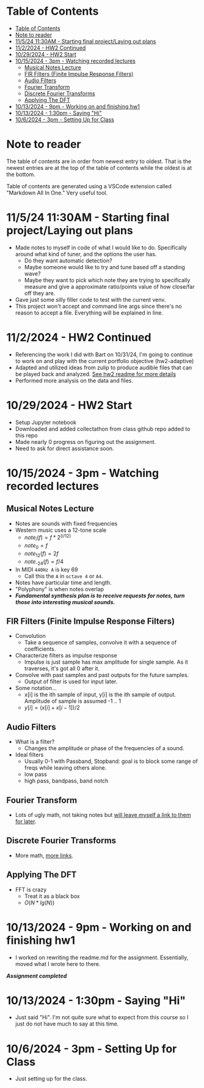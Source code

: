# Table of Contents
- [Table of Contents](#table-of-contents)
- [Note to reader](#note-to-reader)
- [11/5/24 11:30AM - Starting final project/Laying out plans](#11524-1130am---starting-final-projectlaying-out-plans)
- [11/2/2024 - HW2 Continued](#1122024---hw2-continued)
- [10/29/2024 - HW2 Start](#10292024---hw2-start)
- [10/15/2024 - 3pm - Watching recorded lectures](#10152024---3pm---watching-recorded-lectures)
  - [Musical Notes Lecture](#musical-notes-lecture)
  - [FIR Filters (Finite Impulse Response Filters)](#fir-filters-finite-impulse-response-filters)
  - [Audio Filters](#audio-filters)
  - [Fourier Transform](#fourier-transform)
  - [Discrete Fourier Transforms](#discrete-fourier-transforms)
  - [Applying The DFT](#applying-the-dft)
- [10/13/2024 - 9pm - Working on and finishing hw1](#10132024---9pm---working-on-and-finishing-hw1)
- [10/13/2024 - 1:30pm - Saying "Hi"](#10132024---130pm---saying-hi)
- [10/6/2024 - 3pm - Setting Up for Class](#1062024---3pm---setting-up-for-class)

# Note to reader
The table of contents are in order from newest entry to oldest. That is 
the newest entries are at the top of the table of contents while the 
oldest is at the bottom.

Table of contents are generated using a VSCode extension called 
"Markdown All In One." Very useful tool.

# 11/5/24 11:30AM - Starting final project/Laying out plans
- Made notes to myself in code of what I would like to do. Specifically around 
what kind of tuner, and the options the user has. 
  - Do they want automatic detection?
  - Maybe someone would like to try and tune based off a standing wave?
  - Maybe they want to pick which note they are trying to specifically measure
    and give a approximate ratio/points value of how close/far off they are.
- Gave just some silly filler code to test with the current venv.
- This project won't accept and command line args since there's no reason to 
accept a file. Everything will be explained in line.

# 11/2/2024 - HW2 Continued
- Referencing the work I did with Bart on 10/31/24, 
I'm going to continue to work on and play with the 
current portfolio objective (hw2-adaptive)
- Adapted and utilized ideas from zulip to produce audible files 
that can be played back and analyzed. 
[See hw2 readme for more details](./code/hw2-adaptive/README.md)
- Performed more analysis on the data and files.

# 10/29/2024 - HW2 Start
- Setup Jupyter notebook
- Downloaded and added collectathon from class github repo added to this repo
- Made nearly 0 progress on figuring out the assignment.
- Need to ask for direct assistance soon.

# 10/15/2024 - 3pm - Watching recorded lectures
## Musical Notes Lecture
- Notes are sounds with fixed frequencies
- Western music uses a 12-tone scale
  - $note_i(f) = f * 2$<sup>$(i/12)$</sup>
  - $note_0 = f$
  - $note$<sub>$12$</sub>$(f) = 2f$
  - $note$<sub>-24</sub>$(f) = f/4$
- In MIDI `440Hz A` is key 69
  - Call this the `A` in `octave 4` or `A4`.
- Notes have particular time and length.
- "Polyphony" is when notes overlap
- ***Fundamental synthesis plan is to receive requests for notes, turn those into interesting musical sounds.***
## FIR Filters (Finite Impulse Response Filters)
- Convolution
  - Take a sequence of samples, convolve it with a sequence of coefficients.
- Characterize filters as impulse response
  - Impulse is just sample has max amplitude for single sample. As it traverses, it's got all 0 after it.
- Convolve with past samples and past outputs for the future samples.
  - Output of filter is used for input later.
- Some notation...
  - x[i] is the ith sample of input, y[i] is the ith sample of output. Amplitude of sample is assumed -1 .. 1
  - $y[i] = (x[i] + x[i-1])/2$

## Audio Filters
- What is a filter?
  - Changes the amplitude or phase of the frequencies of a sound.
- Ideal filters
  - Usually 0-1 with Passband, Stopband: goal is to block some range of freqs while leaving others alone.
  - low pass
  - high pass, bandpass, band notch

## Fourier Transform
- Lots of ugly math, not taking notes but [will leave myself a link to them for later](https://github.com/pdx-cs-sound/course-notes/blob/main/03-freq/01-fourier.md).

## Discrete Fourier Transforms
- More math, [more links](https://github.com/pdx-cs-sound/course-notes/blob/main/03-freq/02-dft.md).

## Applying The DFT
- FFT is crazy
  - Treat it as a black box
  - $O(N*lg(N))$

# 10/13/2024 - 9pm - Working on and finishing hw1
- I worked on rewriting the readme.md for the assignment. Essentially, moved
what I wrote here to there.

***Assignment completed***


# 10/13/2024 - 1:30pm - Saying "Hi"
- Just said "Hi". I'm not quite sure what to expect from this course 
so I just do not have much to say at this time.

# 10/6/2024 - 3pm - Setting Up for Class
- Just setting up for the class.